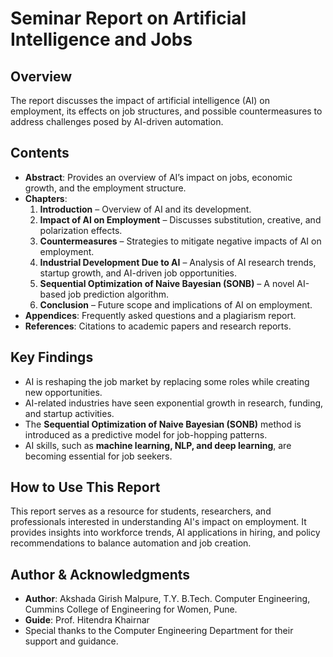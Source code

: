 
# Seminar Report on Artificial Intelligence and Jobs  

## Overview  
The report discusses the impact of artificial intelligence (AI) on employment, its effects on job structures, and possible countermeasures to address challenges posed by AI-driven automation.  

## Contents  
- **Abstract**: Provides an overview of AI’s impact on jobs, economic growth, and the employment structure.  
- **Chapters**:  
  1. **Introduction** – Overview of AI and its development.  
  2. **Impact of AI on Employment** – Discusses substitution, creative, and polarization effects.  
  3. **Countermeasures** – Strategies to mitigate negative impacts of AI on employment.  
  4. **Industrial Development Due to AI** – Analysis of AI research trends, startup growth, and AI-driven job opportunities.  
  5. **Sequential Optimization of Naive Bayesian (SONB)** – A novel AI-based job prediction algorithm.  
  6. **Conclusion** – Future scope and implications of AI on employment.  
- **Appendices**: Frequently asked questions and a plagiarism report.  
- **References**: Citations to academic papers and research reports.  

## Key Findings  
- AI is reshaping the job market by replacing some roles while creating new opportunities.  
- AI-related industries have seen exponential growth in research, funding, and startup activities.  
- The **Sequential Optimization of Naive Bayesian (SONB)** method is introduced as a predictive model for job-hopping patterns.  
- AI skills, such as **machine learning, NLP, and deep learning**, are becoming essential for job seekers.  

## How to Use This Report  
This report serves as a resource for students, researchers, and professionals interested in understanding AI's impact on employment. It provides insights into workforce trends, AI applications in hiring, and policy recommendations to balance automation and job creation.  

## Author & Acknowledgments  
- **Author**: Akshada Girish Malpure, T.Y. B.Tech. Computer Engineering, Cummins College of Engineering for Women, Pune.  
- **Guide**: Prof. Hitendra Khairnar  
- Special thanks to the Computer Engineering Department for their support and guidance.  

